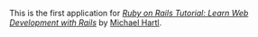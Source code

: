 This is the first application for
[*Ruby on Rails Tutorial: Learn Web Development with Rails*](http://railstutorial.org/) 
by [Michael Hartl](http://michaelhartl.com/).
